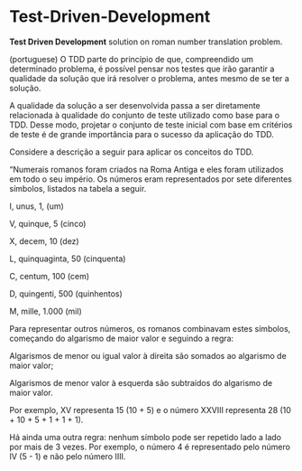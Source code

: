 # Test-Driven-Development

**Test Driven Development** solution on roman number translation problem.  

(portuguese)
O TDD parte do princípio de que, compreendido um determinado problema, é possível pensar nos testes que irão garantir a qualidade da solução que irá resolver o problema, antes mesmo de se ter a solução.  
  
A qualidade da solução a ser desenvolvida passa a ser diretamente relacionada à qualidade do conjunto de teste utilizado como base para o TDD. Desse modo, projetar o conjunto de teste inicial com base em critérios de teste é de grande importância para o sucesso da aplicação do TDD.  
  
Considere a descrição a seguir para aplicar os conceitos do TDD.  

“Numerais romanos foram criados na Roma Antiga e eles foram utilizados em todo o seu império. Os números eram representados por sete diferentes símbolos, listados na tabela a seguir.

I, unus, 1, (um)

V, quinque, 5 (cinco)

X, decem, 10 (dez)

L, quinquaginta, 50 (cinquenta)

C, centum, 100 (cem)

D, quingenti, 500 (quinhentos)

M, mille, 1.000 (mil)

Para representar outros números, os romanos combinavam estes símbolos, começando do algarismo de maior valor e seguindo a regra:

Algarismos de menor ou igual valor à direita são somados ao algarismo de maior valor;

Algarismos de menor valor à esquerda são subtraídos do algarismo de maior valor.

Por exemplo, XV representa 15 (10 + 5) e o número XXVIII representa 28 (10 + 10 + 5 + 1 + 1 + 1). 

Há ainda uma outra regra: nenhum símbolo pode ser repetido lado a lado por mais de 3 vezes. Por exemplo, o número 4 é representado pelo número IV (5 - 1) e não pelo número IIII. 

